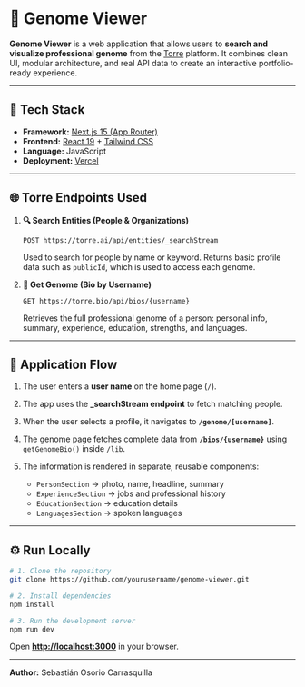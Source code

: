 # 🧬 Genome Viewer

**Genome Viewer** is a web application that allows users to **search and visualize professional genome** from the [Torre](https://torre.ai) platform.
It combines clean UI, modular architecture, and real API data to create an interactive portfolio-ready experience.

---

## 🚀 Tech Stack

- **Framework:** [Next.js 15 (App Router)](https://nextjs.org/docs/app)
- **Frontend:** [React 19](https://react.dev/) + [Tailwind CSS](https://tailwindcss.com/)
- **Language:** JavaScript
- **Deployment:** [Vercel](https://vercel.com/)

---

## 🌐 Torre Endpoints Used

1. **🔍 Search Entities (People & Organizations)**

   ```
   POST https://torre.ai/api/entities/_searchStream
   ```

   Used to search for people by name or keyword.
   Returns basic profile data such as `publicId`, which is used to access each genome.

2. **🧬 Get Genome (Bio by Username)**

   ```
   GET https://torre.bio/api/bios/{username}
   ```

   Retrieves the full professional genome of a person:
   personal info, summary, experience, education, strengths, and languages.

---

## 🧭 Application Flow

1. The user enters a **user name** on the home page (`/`).
2. The app uses the **\_searchStream endpoint** to fetch matching people.
3. When the user selects a profile, it navigates to
   **`/genome/[username]`**.
4. The genome page fetches complete data from
   **`/bios/{username}`** using `getGenomeBio()` inside `/lib`.
5. The information is rendered in separate, reusable components:

   - `PersonSection` → photo, name, headline, summary
   - `ExperienceSection` → jobs and professional history
   - `EducationSection` → education details
   - `LanguagesSection` → spoken languages

---

## ⚙️ Run Locally

```bash
# 1. Clone the repository
git clone https://github.com/yourusername/genome-viewer.git

# 2. Install dependencies
npm install

# 3. Run the development server
npm run dev
```

Open **[http://localhost:3000](http://localhost:3000)** in your browser.

---

**Author:** Sebastián Osorio Carrasquilla
